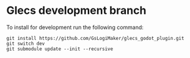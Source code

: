 # Glecs development branch
To install for development run the following command:
```
git install https://github.com/GsLogiMaker/glecs_godot_plugin.git
git switch dev
git submodule update --init --recursive
```
